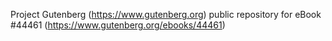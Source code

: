 Project Gutenberg (https://www.gutenberg.org) public repository for eBook #44461 (https://www.gutenberg.org/ebooks/44461)
